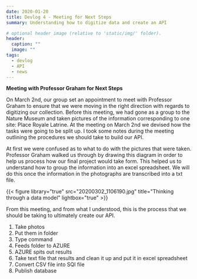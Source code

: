```yaml
---
date: 2020-01-20
title: Devlog 4 - Meeting for Next Steps 
summary: Understanding how to digitize data and create an API

# optional header image (relative to 'static/img/' folder).
header:
  caption: ""
  image: ""
tags:
  - devlog
  - API
  - news
---
```

**Meeting with Professor Graham for Next Steps** 

On March 2nd, our group set an appointment to meet with Professor Graham to ensure that we were moving in the right direction with regards to digitizing our collection. Before this meeting, we had gone as a group to the Nature Museum and taken pictures of the information corresponding to one site: Place Royale Latrine. At the meeting on March 2nd we devised how the tasks were going to be split up. I took some notes during the meeting outlining the procedures we should take to build our API.

At first we were confused as to what to do with the pictures that were taken. Professor Graham walked us through by drawing this diagram in order to help us process how our final project would take form. This helped us to understand how to group the information into an excel spreadsheet. We will do this once the information in the photographs are transcribed into a txt file.  

{{< figure library="true" src="20200302_1106190.jpg" title="Thinking through a data model" lightbox="true" >}}

From this meeting, and from what I understood, this is the process that we should be taking to ultimately create our API.
1. Take photos
2. Put them in folder
3. Type command
4. Feeds folder to AZURE
5. AZURE spits out results
6. Take text file that results and clean it up and put it in excel spreadsheet
7. Convert CSV file into SQI file
8. Publish database 
